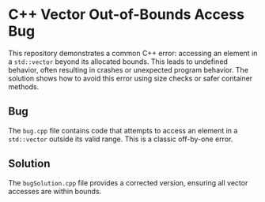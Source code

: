 # C++ Vector Out-of-Bounds Access Bug

This repository demonstrates a common C++ error: accessing an element in a `std::vector` beyond its allocated bounds.  This leads to undefined behavior, often resulting in crashes or unexpected program behavior.  The solution shows how to avoid this error using size checks or safer container methods.

## Bug
The `bug.cpp` file contains code that attempts to access an element in a `std::vector` outside its valid range.  This is a classic off-by-one error.

## Solution
The `bugSolution.cpp` file provides a corrected version, ensuring all vector accesses are within bounds.